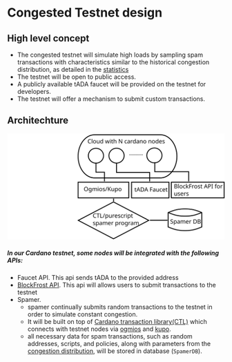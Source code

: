 # Congested Testnet design 

## High level concept
- The congested testnet will simulate high loads by sampling spam transactions with characteristics similar to the historical congestion distribution, as detailed in the [statistics](./congestion-statistics.md)
- The testnet will be open to public access.
- A publicly available tADA faucet will be provided on the testnet for developers.
- The testnet will offer a mechanism to submit custom transactions.

## Architechture
![Design](./imgs/design.svg)
##### In our Cardano testnet, some nodes will be integrated with the following APIs:
 - Faucet API. This api sends tADA to the provided address     
 - [BlockFrost API](https://github.com/blockfrost/blockfrost-backend-ryo). This api will allows users to submit transactions to the testnet 
 - Spamer.
    - spamer continually submits random transactions to the testnet in order to simulate constant congestion. 
    - It will be built on top of [Cardano transaction library(CTL)](https://github.com/Plutonomicon/cardano-transaction-lib) which connects with testnet nodes via [ogmios](https://github.com/CardanoSolutions/ogmios) and [kupo](https://github.com/CardanoSolutions/kupo). 
    - all necessary data for spam transactions, such as random addresses, scripts, and policies, along with parameters from the [congestion distribution](./congestion-statistics.md), will be stored in database (`SpamerDB`).

